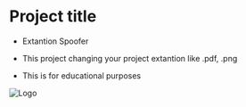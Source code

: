 
# Project title
- Extantion Spoofer

- This project changing your project extantion like .pdf, .png

- This is for educational purposes


![Logo](https://dev-to-uploads.s3.amazonaws.com/uploads/articles/th5xamgrr6se0x5ro4g6.png)

    
    
